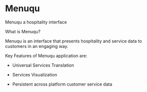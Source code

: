 # Menuqu
Menuqu a hospitality interface

What is Menuqu?

Menuqu is an interface that presents hospitality and service data to customers in an engaging way. 

Key Features of Menuqu application are: 

- Universal Services Translation

- Services Visualization

- Persistent across platform customer service data 
